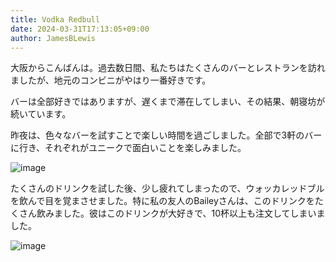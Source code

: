 ```yaml
---
title: Vodka Redbull
date: 2024-03-31T17:13:05+09:00
author: JamesBLewis
---
```

大阪からこんばんは。過去数日間、私たちはたくさんのバーとレストランを訪れましたが、地元のコンビニがやはり一番好きです。

バーは全部好きではありますが、遅くまで滞在してしまい、その結果、朝寝坊が続いています。

昨夜は、色々なバーを試すことで楽しい時間を過ごしました。全部で3軒のバーに行き、それぞれがユニークで面白いことを楽しみました。

![image](https://github.com/devhou-se/www-jp/assets/1495031/c87ff89e-cc8f-4c79-98e9-bcd7f7f832a3)

たくさんのドリンクを試した後、少し疲れてしまったので、ウォッカレッドブルを飲んで目を覚まさせました。特に私の友人のBaileyさんは、このドリンクをたくさん飲みました。彼はこのドリンクが大好きで、10杯以上も注文してしまいました。

![image](https://github.com/devhou-se/www-jp/assets/1495031/858cb3cd-dcec-412c-be1a-4fb3c1421c0f)

